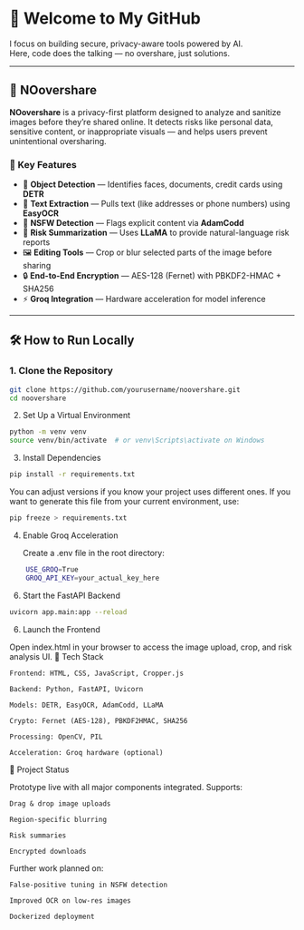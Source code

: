 # 👋 Welcome to My GitHub

I focus on building secure, privacy-aware tools powered by AI.  
Here, code does the talking — no overshare, just solutions.

---

## 🚫 NOovershare

**NOovershare** is a privacy-first platform designed to analyze and sanitize images before they’re shared online. It detects risks like personal data, sensitive content, or inappropriate visuals — and helps users prevent unintentional oversharing.

### 🔐 Key Features

- 🎯 **Object Detection** — Identifies faces, documents, credit cards using **DETR**
- 🧾 **Text Extraction** — Pulls text (like addresses or phone numbers) using **EasyOCR**
- 🚫 **NSFW Detection** — Flags explicit content via **AdamCodd**
- 🧠 **Risk Summarization** — Uses **LLaMA** to provide natural-language risk reports
- 🖼️ **Editing Tools** — Crop or blur selected parts of the image before sharing
- 🔒 **End-to-End Encryption** — AES-128 (Fernet) with PBKDF2-HMAC + SHA256
- ⚡ **Groq Integration** — Hardware acceleration for model inference

---

## 🛠️ How to Run Locally

### 1. Clone the Repository
```bash
git clone https://github.com/yourusername/noovershare.git
cd noovershare
```
2. Set Up a Virtual Environment

```bash
python -m venv venv
source venv/bin/activate  # or venv\Scripts\activate on Windows
```

3. Install Dependencies

```bash
pip install -r requirements.txt
```

You can adjust versions if you know your project uses different ones.
If you want to generate this file from your current environment, use:
```bash
pip freeze > requirements.txt
```
4. Enable Groq Acceleration
   
    Create a .env file in the root directory:
```bash
    USE_GROQ=True
    GROQ_API_KEY=your_actual_key_here
```
  

6. Start the FastAPI Backend
```bash
uvicorn app.main:app --reload
```

6. Launch the Frontend

Open index.html in your browser to access the image upload, crop, and risk analysis UI.
📎 Tech Stack

    Frontend: HTML, CSS, JavaScript, Cropper.js

    Backend: Python, FastAPI, Uvicorn

    Models: DETR, EasyOCR, AdamCodd, LLaMA

    Crypto: Fernet (AES-128), PBKDF2HMAC, SHA256

    Processing: OpenCV, PIL

    Acceleration: Groq hardware (optional)

🤖 Project Status

Prototype live with all major components integrated.
Supports:

    Drag & drop image uploads

    Region-specific blurring

    Risk summaries

    Encrypted downloads

Further work planned on:

    False-positive tuning in NSFW detection

    Improved OCR on low-res images

    Dockerized deployment

